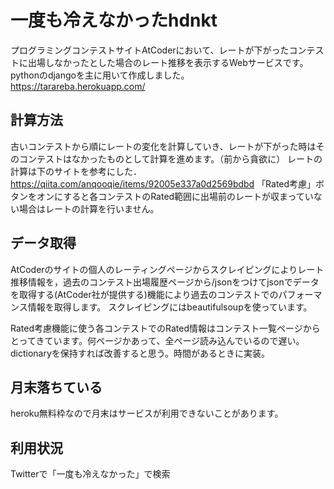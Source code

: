 # 一度も冷えなかったhdnkt
プログラミングコンテストサイトAtCoderにおいて、レートが下がったコンテストに出場しなかったとした場合のレート推移を表示するWebサービスです。pythonのdjangoを主に用いて作成しました。
https://tarareba.herokuapp.com/

## 計算方法
古いコンテストから順にレートの変化を計算していき、レートが下がった時はそのコンテストはなかったものとして計算を進めます。（前から貪欲に）
レートの計算は下のサイトを参考にした．
https://qiita.com/anqooqie/items/92005e337a0d2569bdbd
「Rated考慮」ボタンをオンにすると各コンテストのRated範囲に出場前のレートが収まっていない場合はレートの計算を行いません。

## データ取得
AtCoderのサイトの個人のレーティングページからスクレイピングによりレート推移情報を，過去のコンテスト出場履歴ページから/jsonをつけてjsonでデータを取得する(AtCoder社が提供する)機能により過去のコンテストでのパフォーマンス情報を取得します。
スクレイピングにはbeautifulsoupを使っています。

Rated考慮機能に使う各コンテストでのRated情報はコンテスト一覧ページからとってきています。何ページかあって、全ページ読み込んでいるので遅い。dictionaryを保持すれば改善すると思う。時間があるときに実装。

## 月末落ちている
heroku無料枠なので月末はサービスが利用できないことがあります。

## 利用状況
Twitterで「一度も冷えなかった」で検索

